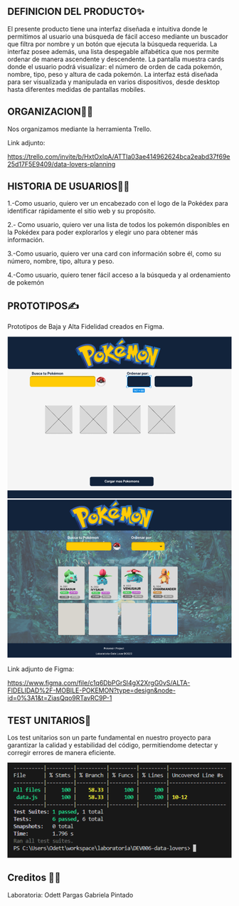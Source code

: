## DEFINICION DEL PRODUCTO✨

El presente producto tiene una interfaz diseñada e intuitiva donde le permitimos al usuario una búsqueda de fácil acceso mediante un buscador que filtra por nombre y un botón que ejecuta la búsqueda requerida.
La interfaz posee además, una lista despegable alfabética que nos permite ordenar de manera ascendente y descendente.
La pantalla muestra cards donde el usuario podrá visualizar: el número de orden de cada pokemón, nombre, tipo, peso y altura de cada pokemón.
La interfaz está diseñada para ser visualizada y manipulada en varios dispositivos, desde desktop hasta diferentes medidas de pantallas mobiles.

## ORGANIZACION👩‍💻

Nos organizamos mediante la herramienta Trello.

Link adjunto:

https://trello.com/invite/b/HxtOxIpA/ATTIa03ae414962624bca2eabd37f69e25d17F5E9409/data-lovers-planning


## HISTORIA DE USUARIOS🕵️‍♀️

1.-Como usuario, quiero ver un encabezado con el logo de la Pokédex para identificar rápidamente el sitio web y su propósito.

2.- Como usuario, quiero ver una lista de todos los pokemón disponibles en la Pokédex para poder explorarlos y elegir uno para obtener más información.

3.-Como usuario, quiero ver una card con información sobre él, como su número, nombre, tipo, altura y peso.

4.-Como usuario, quiero tener fácil acceso a la búsqueda y al ordenamiento de pokemón

## PROTOTIPOS✍️

Prototipos de Baja y Alta Fidelidad creados en Figma.

<img src="img/prototipo-de-baja.png">
<img src="img/prototipo-de-alta.png">



Link adjunto de Figma:

https://www.figma.com/file/c1q6DbPGrSl4gX2XrgG0vS/ALTA-FIDELIDAD%2F-MOBILE-POKEMON?type=design&node-id=0%3A1&t=ZiasQqo9RTavRC9P-1

## TEST UNITARIOS🧾

Los test unitarios son un parte fundamental en nuestro proyecto para garantizar la calidad y estabilidad del código, permitiendome detectar y corregir errores de manera eficiente.

<img src="img/test-unitarios.png">

## Creditos 💅🏼

Laboratoria:
Odett Pargas
Gabriela Pintado
